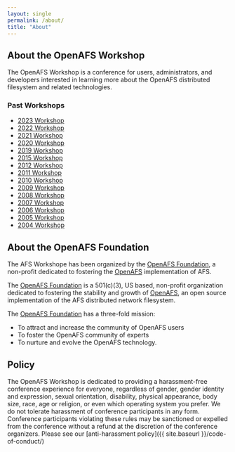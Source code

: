 ```yaml
---
layout: single
permalink: /about/
title: "About"
---
```


## About the OpenAFS Workshop

The OpenAFS Workshop is a conference for users, administrators, and developers
interested in learning more about the OpenAFS distributed filesystem and
related technologies.

### Past Workshops

* <a href="https://workshop.openafs.org/afsbpw23/">2023 Workshop</a>
* <a href="https://workshop.openafs.org/afsbpw22/">2022 Workshop</a>
* <a href="https://workshop.openafs.org/afsbpw21/">2021 Workshop</a>
* <a href="https://workshop.openafs.org/afsbpw20/">2020 Workshop</a>
* <a href="https://workshop.openafs.org/afsbpw19/">2019 Workshop</a>
* <a href="https://workshop.openafs.org/afsbpw15/">2015 Workshop</a>
* <a href="https://workshop.openafs.org/afsbpw12/">2012 Workshop</a>
* <a href="https://workshop.openafs.org/afsbpw11/">2011 Workshop</a>
* <a href="https://workshop.openafs.org/afsbpw10/">2010 Workshop</a>
* <a href="https://workshop.openafs.org/afsbpw09/">2009 Workshop</a>
* <a href="https://workshop.openafs.org/afsbpw08/">2008 Workshop</a>
* <a href="https://workshop.openafs.org/afsbpw07/">2007 Workshop</a>
* <a href="https://workshop.openafs.org/afsbpw06/">2006 Workshop</a>
* <a href="https://workshop.openafs.org/afsbpw05/">2005 Workshop</a>
* <a href="https://www-conf.slac.stanford.edu/AFSBestPractices/">2004 Workshop</a>

## About the OpenAFS Foundation

The AFS Workshope has been organized by the [OpenAFS Foundation][2],
a non-profit dedicated to fostering the [OpenAFS][1] implementation of AFS.

The [OpenAFS Foundation][2] is a 501(c)(3), US based, non-profit organization
dedicated to fostering the stability and growth of [OpenAFS][1], an open source
implementation of the AFS distributed network filesystem.

The [OpenAFS Foundation][2] has a three-fold mission:

* To attract and increase the community of OpenAFS users
* To foster the OpenAFS community of experts
* To nurture and evolve the OpenAFS technology.

## Policy

The OpenAFS Workshop is dedicated to providing a harassment-free conference
experience for everyone, regardless of gender, gender identity and expression,
sexual orientation, disability, physical appearance, body size, race, age or
religion, or even which operating system you prefer. We do not tolerate
harassment of conference participants in any form.  Conference participants
violating these rules may be sanctioned or expelled from the conference without
a refund at the discretion of the conference organizers. Please see our
[anti-harassment policy]({{ site.baseurl }}/code-of-conduct/)


[1]:https://www.openafs.org/
[2]:https://www.openafsfoundation.org/
